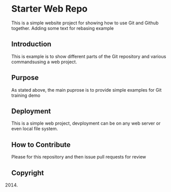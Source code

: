 # Starter Web Repo

This is a simple website project for
showing how to use Git and Github together.
Adding some text for rebasing example

## Introduction

This is example is to show different parts of the Git repository and various commandsusing a web project.

## Purpose

As stated above, the main puprose is to provide simple examples for Git training demo

## Deployment

This is a simple web project, devployment can be on any web server or even local file system.

## How to Contribute

Please for this repository and then issue pull requests for review

## Copyright
2014.

